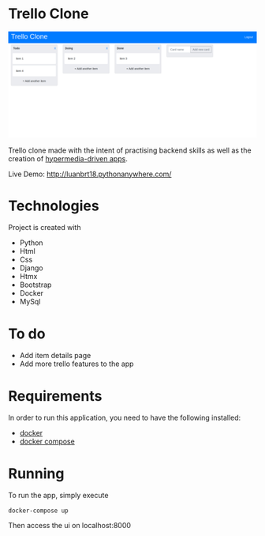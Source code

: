 # Trello Clone

![ui example](./images/ui_example.png)

Trello clone made with the intent of practising backend skills as well as the creation of [hypermedia-driven apps](https://htmx.org/essays/hypermedia-driven-applications/).

Live Demo: http://luanbrt18.pythonanywhere.com/

# Technologies

Project is created with

- Python
- Html
- Css
- Django
- Htmx
- Bootstrap
- Docker
- MySql

# To do

- Add item details page
- Add more trello features to the app

# Requirements 

In order to run this application, you need to have the following installed:

- [docker](https://docs.docker.com/get-docker/)
- [docker compose](https://docs.docker.com/compose/install/)

# Running

To run the app, simply execute

```
docker-compose up
```

Then access the ui on localhost:8000

